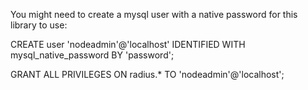 You might need to create a mysql user with a native password for this library to use:

CREATE user 'nodeadmin'@'localhost' IDENTIFIED WITH mysql_native_password BY 'password';

GRANT ALL PRIVILEGES ON radius.* TO 'nodeadmin'@'localhost';